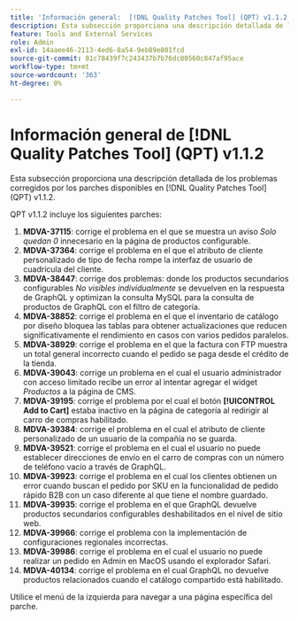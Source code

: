 ```yaml
---
title: 'Información general:  [!DNL Quality Patches Tool] (QPT) v1.1.2'
description: Esta subsección proporciona una descripción detallada de los problemas corregidos por los parches disponibles en  [!DNL Quality Patches Tool] (QPT) v1.1.2.
feature: Tools and External Services
role: Admin
exl-id: 14aaee46-2113-4ed6-8a54-9eb89e801fcd
source-git-commit: 81c78439f7c243437b7b76dc80560c847af95ace
workflow-type: tm+mt
source-wordcount: '363'
ht-degree: 0%

---
```


# Información general de [!DNL Quality Patches Tool] (QPT) v1.1.2

Esta subsección proporciona una descripción detallada de los problemas corregidos por los parches disponibles en [!DNL Quality Patches Tool] (QPT) v1.1.2.

QPT v1.1.2 incluye los siguientes parches:

1. **MDVA-37115**: corrige el problema en el que se muestra un aviso *Solo quedan 0* innecesario en la página de productos configurable.
1. **MDVA-37364**: corrige el problema en el que el atributo de cliente personalizado de tipo de fecha rompe la interfaz de usuario de cuadrícula del cliente.
1. **MDVA-38447**: corrige dos problemas: donde los productos secundarios configurables *No visibles individualmente* se devuelven en la respuesta de GraphQL y optimizan la consulta MySQL para la consulta de productos de GraphQL con el filtro de categoría.
1. **MDVA-38852**: corrige el problema en el que el inventario de catálogo por diseño bloquea las tablas para obtener actualizaciones que reducen significativamente el rendimiento en casos con varios pedidos paralelos.
1. **MDVA-38929**: corrige el problema en el que la factura con FTP muestra un total general incorrecto cuando el pedido se paga desde el crédito de la tienda.
1. **MDVA-39043**: corrige un problema en el cual el usuario administrador con acceso limitado recibe un error al intentar agregar el widget *Productos* a la página de CMS.
1. **MDVA-39195**: corrige el problema por el cual el botón **[!UICONTROL Add to Cart]** estaba inactivo en la página de categoría al redirigir al carro de compras habilitado.
1. **MDVA-39384**: corrige el problema en el cual el atributo de cliente personalizado de un usuario de la compañía no se guarda.
1. **MDVA-39521**: corrige el problema en el cual el usuario no puede establecer direcciones de envío en el carro de compras con un número de teléfono vacío a través de GraphQL.
1. **MDVA-39923**: corrige el problema en el cual los clientes obtienen un error cuando buscan el pedido por SKU en la funcionalidad de pedido rápido B2B con un caso diferente al que tiene el nombre guardado.
1. **MDVA-39935**: corrige el problema en el que GraphQL devuelve productos secundarios configurables deshabilitados en el nivel de sitio web.
1. **MDVA-39966**: corrige el problema con la implementación de configuraciones regionales incorrectas.
1. **MDVA-39986**: corrige el problema en el cual el usuario no puede realizar un pedido en Admin en MacOS usando el explorador Safari.
1. **MDVA-40134**: corrige el problema en el cual GraphQL no devuelve productos relacionados cuando el catálogo compartido está habilitado.

Utilice el menú de la izquierda para navegar a una página específica del parche.
